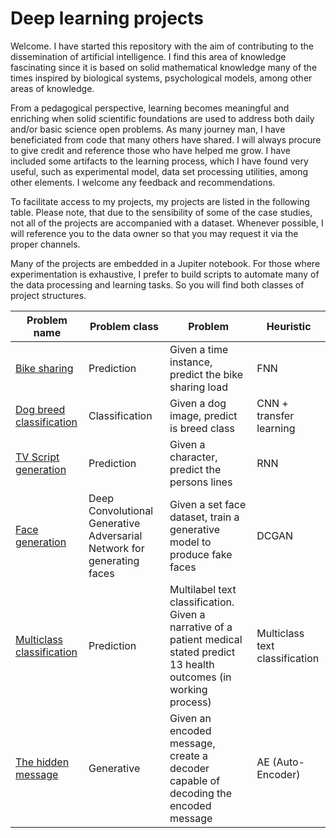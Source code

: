 # Deep learning projects

Welcome. I have started this repository with the aim of contributing to the dissemination of artificial intelligence. I find this area of knowledge fascinating since it is based on solid mathematical knowledge many of the times inspired by biological systems, psychological models, among other areas of knowledge.

From a pedagogical perspective, learning becomes meaningful and enriching when solid scientific foundations are used to address both daily and/or basic science open problems. As many journey man, I have beneficiated from code that many others have shared. I will always procure to give credit and reference those who have helped me grow. I have included some artifacts to the learning process, which I have found very useful, such as experimental model, data set processing utilities, among other elements. I welcome any feedback and recommendations.

To facilitate access to my projects, my projects are listed in the following table. Please note, that due to the sensibility of some of the case studies, not all of the projects are accompanied with a dataset. Whenever possible, I will reference you to the data owner so that you may request it via the proper channels.

Many of the projects are embedded in a Jupiter notebook. For those where experimentation is exhaustive, I prefer to build scripts to automate many of the data processing and learning tasks. So you will find both classes of project structures. 


| Problem name             | Problem class  | Problem                                              | Heuristic               |
|--------------------------|----------------|------------------------------------------------------|-------------------------|
| [Bike sharing](bike_sharing/)| Prediction     | Given a time instance, predict the bike sharing load | FNN                     |
| [Dog breed classification](dog_breed/) | Classification | Given a dog image, predict is breed class  | CNN + transfer learning |
| [TV Script generation](tv_script/) | Prediction | Given a character, predict the persons lines       | RNN |
| [Face generation](faces/) | Deep Convolutional Generative Adversarial Network for generating faces | Given a set face dataset, train a generative model to produce fake faces | DCGAN |
| [Multiclass classification](cohort/) | Prediction | Multilabel text classification. Given a narrative of a patient medical stated predict 13 health outcomes (in working process)| Multiclass text classification |
| [The hidden message](autoencoder/)|Generative|Given an encoded message, create a decoder capable of decoding the encoded message|AE (Auto-Encoder)|
